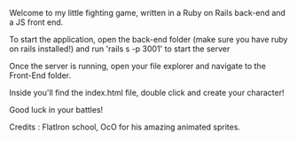 Welcome to my little fighting game, written in a Ruby on Rails back-end and a JS front end.

To start the application, open the back-end folder (make sure you have ruby on rails installed!) and run 'rails s -p 3001' to start the server

Once the server is running, open your file explorer and navigate to the Front-End folder.

Inside you'll find the index.html file, double click and create your character!

Good luck in your battles!


Credits : FlatIron school, OcO for his amazing animated sprites.